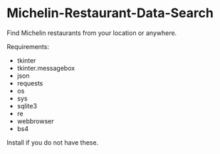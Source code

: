 # Michelin-Restaurant-Data-Search
Find Michelin restaurants from your location or anywhere. 

Requirements:
* tkinter
* tkinter.messagebox
* json
* requests
* os
* sys
* sqlite3
* re
* webbrowser
* bs4

Install if you do not have these.
